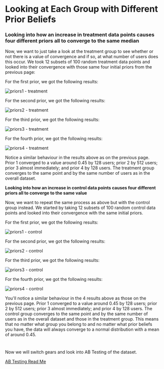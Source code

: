 # Looking at Each Group with Different Prior Beliefs

### Looking into how an increase in treatment data points causes four different priors all to converge to the same median

Now, we want to just take a look at the treatment group to see whether or not there is a value of convergence and if so, at what number of users does this occur. We took 12 subsets of 100 random treatment data points and looked into their convergence with those same four initial priors from the previous page:

For the first prior, we got the following results:

![priors1 - treatment](https://github.com/EvaGostiuk/MAT4376-project-2-team-3/blob/master/AB_DataSet/images/prior1_treatment.png?raw=true)

For the second prior, we got the following results:

![priors2 - treatment](https://github.com/EvaGostiuk/MAT4376-project-2-team-3/blob/master/AB_DataSet/images/prior2_treatment.png?raw=true)

For the third prior, we got the following results:

![priors3 - treatment](https://github.com/EvaGostiuk/MAT4376-project-2-team-3/blob/master/AB_DataSet/images/prior3_treatment.png?raw=true)

For the fourth prior, we got the following results:

![priors4 - treatment](https://github.com/EvaGostiuk/MAT4376-project-2-team-3/blob/master/AB_DataSet/images/prior4_treatment.png?raw=true)

Notice a similar behaviour in the results above as on the previous page. Prior 1 converged to a value around 0.45 by 128 users; prior 2 by 512 users; prior 3 almost immediately; and prior 4 by 128 users. The treatment group converges to the same point and by the same number of users as in the overall dataset. 

**Looking into how an increase in control data points causes four different priors all to converge to the same value**

Now, we want to repeat the same process as above but with the control group instead. We started by taking 12 subsets of 100 random control data points and looked into their convergence with the same initial priors.

For the first prior, we got the following results:

![priors1 - control](https://github.com/EvaGostiuk/MAT4376-project-2-team-3/blob/master/AB_DataSet/images/prior1_control.png?raw=true)

For the second prior, we got the following results:

![priors2 - control](https://github.com/EvaGostiuk/MAT4376-project-2-team-3/blob/master/AB_DataSet/images/prior2_control.png?raw=true)

For the third prior, we got the following results:

![priors3 - control](https://github.com/EvaGostiuk/MAT4376-project-2-team-3/blob/master/AB_DataSet/images/prior3_control.png?raw=true)

For the fourth prior, we got the following results:

![priors4 - control](https://github.com/EvaGostiuk/MAT4376-project-2-team-3/blob/master/AB_DataSet/images/prior4_control.png?raw=true)

You'll notice a similar behaviour in the 4 results above as those on the previous page. Prior 1 converged to a value around 0.45 by 128 users; prior 2 by 512 users; prior 3 almost immediately; and prior 4 by 128 users. The control group converges to the same point and by the same number of users as in the overall dataset and those in the treatment group. This means that no matter what group you belong to and no matter what prior beliefs you have, the data will always converge to a normal distribution with a mean of around 0.45. 

# 

Now we will switch gears and look into AB Testing of the dataset.

[AB Testing Read Me](https://github.com/EvaGostiuk/MAT4376-project-2-team-3/blob/master/AB_DataSet/task_2/README.md)
